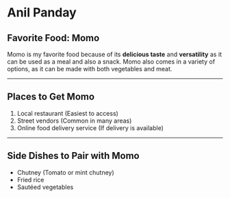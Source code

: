 # Anil Panday

## Favorite Food: Momo

Momo is my favorite food because of its  **delicious taste** and **versatility** as it can be used as a meal and also a snack. Momo also comes in a variety of options, as it can be made with both vegetables and meat.

---

## Places to Get Momo

1. Local restaurant (Easiest to access)
2. Street vendors (Common in many areas)
3. Online food delivery service (If delivery is available)

---

## Side Dishes to Pair with Momo

- Chutney (Tomato or mint chutney)
- Fried rice
- Sautéed vegetables
